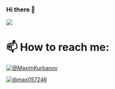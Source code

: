 ### Hi there 👋
![](https://komarev.com/ghpvc/?username=MaximKurbanov&color=green&style=plastic&color=47d1b1)

# 📫 How to reach me:

[![@MaximKurbanov](https://img.shields.io/badge/%F0%9F%92%AC%20Telegram-%40MaximKurbanov-blue.svg)](https://telegram.me/MaximKurbanov)

[![@max057246](https://img.shields.io/badge/%F0%9F%93%A7%20Email-max057246%40gmail.com-red.svg)](mailto:max057246@gmail.com)
<!--
**MaximKurbanov/MaximKurbanov** is a ✨ _special_ ✨ repository because its `README.md` (this file) appears on your GitHub profile.

Here are some ideas to get you started:

- 🔭 I’m currently working on ...
- 🌱 I’m currently learning ...
- 👯 I’m looking to collaborate on ...
- 🤔 I’m looking for help with ...
- 💬 Ask me about ...
- 📫 How to reach me: ...
- 😄 Pronouns: ...
- ⚡ Fun fact: ...
-->
